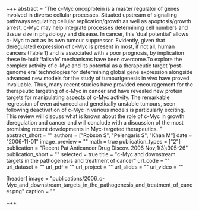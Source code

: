 +++
abstract = "The c-Myc oncoprotein is a master regulator of genes involved in diverse cellular processes. Situated upstream of signalling pathways regulating cellular replication/growth as well as apoptosis/growth arrest, c-Myc may help integrate processes determining cell numbers and tissue size in physiology and disease. In cancer, this ‘dual potential’ allows c- Myc to act as its own tumour suppressor. Evidently, given that deregulated expression of c-Myc is present in most, if not all, human cancers (Table 1) and is associated with a poor prognosis, by implication these in-built ‘failsafe’ mechanisms have been overcome.To explore the complex activity of c-Myc and its potential as a therapeutic target ‘post-genome era’ technologies for determining global gene expression alongside advanced new models for the study of tumourigenesis in vivo have proved invaluable. Thus, many recent studies have provided encouragement for the therapeutic targeting of c-Myc in cancer and have revealed new protein targets for manipulating aspects of c-Myc activity. The remarkable regression of even advanced and genetically unstable tumours, seen following deactivation of c-Myc in various models is particularly exciting. This review will discuss what is known about the role of c-Myc in growth deregulation and cancer and will conclude with a discussion of the most promising recent developments in Myc-targeted therapeutics. "
abstract_short = ""
authors = ["Robson S", "Pelengaris S", "Khan M"]
date = "2006-11-01"
image_preview = ""
math = true
publication_types = ["2"]
publication = "Recent Pat Anticancer Drug Discov. 2006 Nov;1(3):305-26"
publication_short = ""
selected = true
title = "c-Myc and downstream targets in the pathogenesis and treatment of cancer"
url_code = ""
url_dataset = ""
url_pdf = ""
url_project = ""
url_slides = ""
url_video = ""

[header]
image = "publications/2006_c-Myc_and_downstream_targets_in_the_pathogenesis_and_treatment_of_cancer.png"
caption = ""

+++

